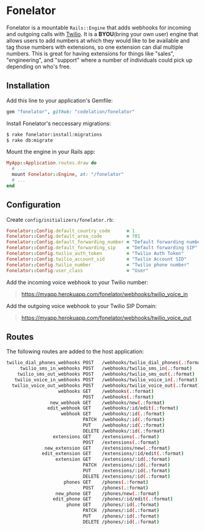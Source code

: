 # Fonelator

Fonelator is a mountable `Rails::Engine` that adds webhooks for 
incoming and outgoing calls with [Twilio](https://www.twilio.com). It is a **BYOU**(bring your own user) engine that allows users to add numbers at which they would like to be available and tag those numbers with extensions, so one extension can dial multiple numbers. This is great for having extensions for things like "sales", "engineering", and "support" where a number of individuals could pick up depending on who's free.

## Installation

Add this line to your application's Gemfile:

```ruby
gem "fonelator", github: "codelation/fonelator"
```

Install Fonelator's neccessary migrations:

```bash
$ rake fonelator:install:migrations
$ rake db:migrate
```

Mount the engine in your Rails app:

```ruby
MyApp::Application.routes.draw do
  # ...
  mount Fonelator::Engine, at: "/fonelator"
  # ...
end
```

## Configuration

Create `config/initializers/fonelator.rb`:

```ruby
Fonelator::Config.default_country_code      = 1
Fonelator::Config.default_area_code         = 701
Fonelator::Config.default_forwarding_number = "Default forwarding number"
Fonelator::Config.default_forwarding_sip    = "Default forwarding SIP"
Fonelator::Config.twilio_auth_token         = "Twilio Auth Token"
Fonelator::Config.twilio_account_sid        = "Twilio Account SID"
Fonelator::Config.twilio_number             = "Twilio phone number"
Fonelator::Config.user_class                = "User"
```

Add the incoming voice webhook to your Twilio number:

> https://myapp.herokuapp.com/fonelator/webhooks/twilio_voice_in

Add the outgoing voice webhook to your Twilio SIP Domain:

> https://myapp.herokuapp.com/fonelator/webhooks/twilio_voice_out

## Routes

The following routes are added to the host application:

```bash
twilio_dial_phones_webhooks POST   /webhooks/twilio_dial_phones(.:format) fonelator/webhooks#twilio_dial_phones
     twilio_sms_in_webhooks POST   /webhooks/twilio_sms_in(.:format)      fonelator/webhooks#twilio_sms_in
    twilio_sms_out_webhooks POST   /webhooks/twilio_sms_out(.:format)     fonelator/webhooks#twilio_sms_out
   twilio_voice_in_webhooks POST   /webhooks/twilio_voice_in(.:format)    fonelator/webhooks#twilio_voice_in
  twilio_voice_out_webhooks POST   /webhooks/twilio_voice_out(.:format)   fonelator/webhooks#twilio_voice_out
                   webhooks GET    /webhooks(.:format)                    fonelator/webhooks#index
                            POST   /webhooks(.:format)                    fonelator/webhooks#create
                new_webhook GET    /webhooks/new(.:format)                fonelator/webhooks#new
               edit_webhook GET    /webhooks/:id/edit(.:format)           fonelator/webhooks#edit
                    webhook GET    /webhooks/:id(.:format)                fonelator/webhooks#show
                            PATCH  /webhooks/:id(.:format)                fonelator/webhooks#update
                            PUT    /webhooks/:id(.:format)                fonelator/webhooks#update
                            DELETE /webhooks/:id(.:format)                fonelator/webhooks#destroy
                 extensions GET    /extensions(.:format)                  fonelator/extensions#index
                            POST   /extensions(.:format)                  fonelator/extensions#create
              new_extension GET    /extensions/new(.:format)              fonelator/extensions#new
             edit_extension GET    /extensions/:id/edit(.:format)         fonelator/extensions#edit
                  extension GET    /extensions/:id(.:format)              fonelator/extensions#show
                            PATCH  /extensions/:id(.:format)              fonelator/extensions#update
                            PUT    /extensions/:id(.:format)              fonelator/extensions#update
                            DELETE /extensions/:id(.:format)              fonelator/extensions#destroy
                     phones GET    /phones(.:format)                      fonelator/phones#index
                            POST   /phones(.:format)                      fonelator/phones#create
                  new_phone GET    /phones/new(.:format)                  fonelator/phones#new
                 edit_phone GET    /phones/:id/edit(.:format)             fonelator/phones#edit
                      phone GET    /phones/:id(.:format)                  fonelator/phones#show
                            PATCH  /phones/:id(.:format)                  fonelator/phones#update
                            PUT    /phones/:id(.:format)                  fonelator/phones#update
                            DELETE /phones/:id(.:format)                  fonelator/phones#destroy
```
